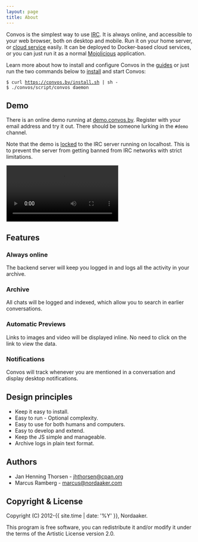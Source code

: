 ```yaml
---
layout: page
title: About
---
```


Convos is the simplest way to use [IRC](http://www.irchelp.org/). It is always
online, and accessible to your web browser, both on desktop and mobile. Run it
on your home server, or [cloud service](https://www.digitalocean.com/) easily.
It can be deployed to Docker-based cloud services, or you can just run it as a
normal [Mojolicious](http://mojolicious.org/) application.

Learn more about how to install and configure Convos in the
[guides](/doc) or just run the two commands below to
[install](/doc/getting-started.html) and start Convos:

<pre class="highlight"><code>$ curl <a href="https://github.com/Nordaaker/convos/blob/gh-pages/install.sh">https://convos.by/install.sh</a> | sh -
$ ./convos/script/convos daemon</code></pre>

## Demo

There is an online demo running at [demo.convos.by](http://demo.convos.by).
Register with your email address and try it out. There should be someone
lurking in the `#demo` channel.

Note that the demo is [locked](/doc/config.html#convosforcedircserver) to the
IRC server running on localhost. This is to prevent the server from getting
banned from IRC networks with strict limitations.

<video preload="auto" style="max-width:100%;border:1px solid #ccc" controls autoplay loop>
  <source src="https://s3.amazonaws.com/quickcast/28775/230166/quickcast-small.mp4?1471743889642" type="video/mp4">
  <source src="https://s3.amazonaws.com/quickcast/28775/230166/quickcast.webm?1471743889642" type="video/webm">
  <p>Sorry, your browser does not support the QuickCast video player</p>
</video>

## Features

### Always online

The backend server will keep you logged in and logs all the activity in your
archive.

### Archive

All chats will be logged and indexed, which allow you to search in earlier
conversations.

### Automatic Previews

Links to images and video will be displayed inline. No need to click on the
link to view the data.

### Notifications

Convos will track whenever you are mentioned in a conversation and display
desktop notifications.

## Design principles

* Keep it easy to install.
* Easy to run - Optional complexity.
* Easy to use for both humans and computers.
* Easy to develop and extend.
* Keep the JS simple and manageable.
* Archive logs in plain text format.

## Authors

* Jan Henning Thorsen - jhthorsen@cpan.org
* Marcus Ramberg - marcus@nordaaker.com

## Copyright & License

Copyright (C) 2012-{{ site.time | date: '%Y' }}, Nordaaker.

This program is free software, you can redistribute it and/or modify it under
the terms of the Artistic License version 2.0.
